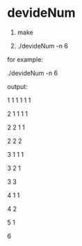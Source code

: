 # devideNum 

1. make

2. ./devideNum -n 6


for example: 

./devideNum -n 6

output:

1 1 1 1 1 1

2 1 1 1 1

2 2 1 1

2 2 2

3 1 1 1

3 2 1

3 3

4 1 1

4 2

5 1

6


